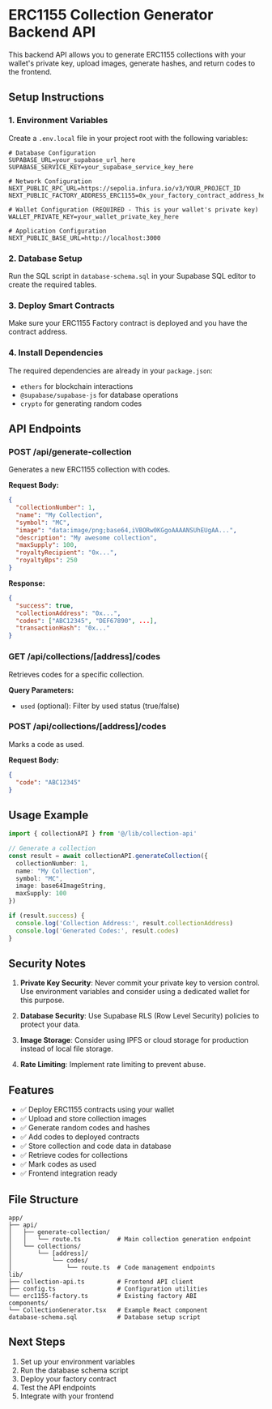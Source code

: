 # ERC1155 Collection Generator Backend API

This backend API allows you to generate ERC1155 collections with your wallet's private key, upload images, generate hashes, and return codes to the frontend.

## Setup Instructions

### 1. Environment Variables

Create a `.env.local` file in your project root with the following variables:

```env
# Database Configuration
SUPABASE_URL=your_supabase_url_here
SUPABASE_SERVICE_KEY=your_supabase_service_key_here

# Network Configuration
NEXT_PUBLIC_RPC_URL=https://sepolia.infura.io/v3/YOUR_PROJECT_ID
NEXT_PUBLIC_FACTORY_ADDRESS_ERC1155=0x_your_factory_contract_address_here

# Wallet Configuration (REQUIRED - This is your wallet's private key)
WALLET_PRIVATE_KEY=your_wallet_private_key_here

# Application Configuration
NEXT_PUBLIC_BASE_URL=http://localhost:3000
```

### 2. Database Setup

Run the SQL script in `database-schema.sql` in your Supabase SQL editor to create the required tables.

### 3. Deploy Smart Contracts

Make sure your ERC1155 Factory contract is deployed and you have the contract address.

### 4. Install Dependencies

The required dependencies are already in your `package.json`:
- `ethers` for blockchain interactions
- `@supabase/supabase-js` for database operations
- `crypto` for generating random codes

## API Endpoints

### POST /api/generate-collection

Generates a new ERC1155 collection with codes.

**Request Body:**
```json
{
  "collectionNumber": 1,
  "name": "My Collection",
  "symbol": "MC",
  "image": "data:image/png;base64,iVBORw0KGgoAAAANSUhEUgAA...",
  "description": "My awesome collection",
  "maxSupply": 100,
  "royaltyRecipient": "0x...",
  "royaltyBps": 250
}
```

**Response:**
```json
{
  "success": true,
  "collectionAddress": "0x...",
  "codes": ["ABC12345", "DEF67890", ...],
  "transactionHash": "0x..."
}
```

### GET /api/collections/[address]/codes

Retrieves codes for a specific collection.

**Query Parameters:**
- `used` (optional): Filter by used status (true/false)

### POST /api/collections/[address]/codes

Marks a code as used.

**Request Body:**
```json
{
  "code": "ABC12345"
}
```

## Usage Example

```typescript
import { collectionAPI } from '@/lib/collection-api'

// Generate a collection
const result = await collectionAPI.generateCollection({
  collectionNumber: 1,
  name: "My Collection",
  symbol: "MC",
  image: base64ImageString,
  maxSupply: 100
})

if (result.success) {
  console.log('Collection Address:', result.collectionAddress)
  console.log('Generated Codes:', result.codes)
}
```

## Security Notes

1. **Private Key Security**: Never commit your private key to version control. Use environment variables and consider using a dedicated wallet for this purpose.

2. **Database Security**: Use Supabase RLS (Row Level Security) policies to protect your data.

3. **Image Storage**: Consider using IPFS or cloud storage for production instead of local file storage.

4. **Rate Limiting**: Implement rate limiting to prevent abuse.

## Features

- ✅ Deploy ERC1155 contracts using your wallet
- ✅ Upload and store collection images
- ✅ Generate random codes and hashes
- ✅ Add codes to deployed contracts
- ✅ Store collection and code data in database
- ✅ Retrieve codes for collections
- ✅ Mark codes as used
- ✅ Frontend integration ready

## File Structure

```
app/
├── api/
│   ├── generate-collection/
│   │   └── route.ts          # Main collection generation endpoint
│   └── collections/
│       └── [address]/
│           └── codes/
│               └── route.ts  # Code management endpoints
lib/
├── collection-api.ts         # Frontend API client
├── config.ts                 # Configuration utilities
└── erc1155-factory.ts        # Existing factory ABI
components/
└── CollectionGenerator.tsx   # Example React component
database-schema.sql           # Database setup script
```

## Next Steps

1. Set up your environment variables
2. Run the database schema script
3. Deploy your factory contract
4. Test the API endpoints
5. Integrate with your frontend
